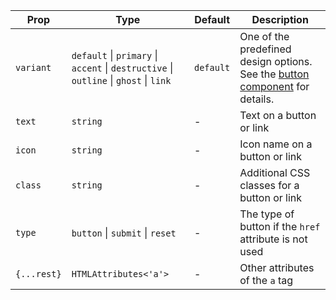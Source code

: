 | Prop        | Type                                                                                  | Default | Description                                                                                 |
|-------------|---------------------------------------------------------------------------------------|--------|---------------------------------------------------------------------------------------------|
| `variant`   | `default` \| `primary` \| `accent` \| `destructive` \| `outline` \| `ghost` \| `link` | `default` | One of the predefined design options. See the [button component](/docs/button) for details. |
| `text`      | `string`                                                                              | -      | Text on a button or link                                                                    |
| `icon`      | `string`                                                                              | -      | Icon name on a button or link                                                               |
| `class`     | `string`                                                                              | -      | Additional CSS classes for a button or link                                                 |
| `type`      | `button` \| `submit` \| `reset`                                                       | -      | The type of button if the `href` attribute is not used                                        |
| `{...rest}` | `HTMLAttributes<'a'>`                                                                 | -      | Other attributes of the `a` tag                                                               |

